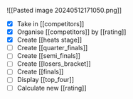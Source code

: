 ![[Pasted image 20240512171050.png]]
- [x] Take in [[competitors]]
- [x] Organise [[competitors]] by [[rating]]
- [x] Create [[heats stage]]
- [ ] Create [[quarter_finals]]
- [ ] Create [[semi_finals]] 
- [ ] Create [[losers_bracket]]
- [ ] Create [[finals]]
- [ ] Display [[top_four]]
- [ ] Calculate new [[rating]]